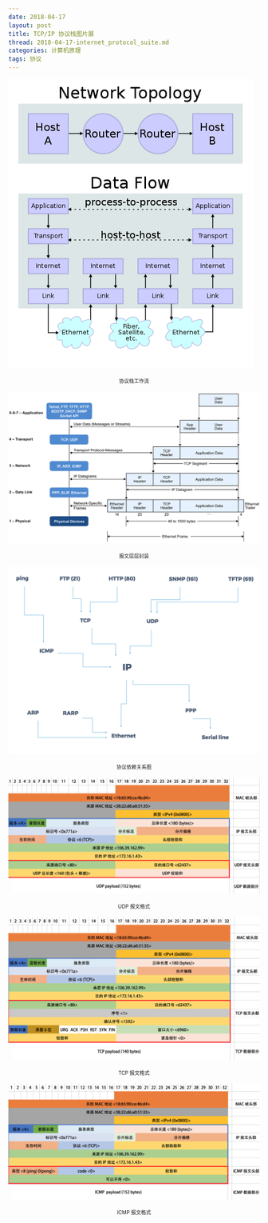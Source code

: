 ```yaml
---
date: 2018-04-17
layout: post
title: TCP/IP 协议栈图片展
thread: 2018-04-17-internet_protocol_suite.md
categories: 计算机原理
tags: 协议
---
```



![](/assets/images/protocol_stack_connections.png "protocol stack connections") <center style="font-size:10px">协议栈工作流</center>

![](/assets/images/protocol_layer.png "protocol layer") <center style="font-size:10px">报文层层封装</center>

![](/assets/images/网络协议依赖关系图.png "网络协议依赖关系图") <center style="font-size:10px">协议依赖关系图</center>

![](/assets/images/UDP协议格式.png "UDP") <center style="font-size:10px">UDP 报文格式</center>

![](/assets/images/TCP协议格式.png "TCP") <center style="font-size:10px">TCP 报文格式</center>

![](/assets/images/ICMP协议格式.png "ICMP") <center style="font-size:10px">ICMP 报文格式</center>

